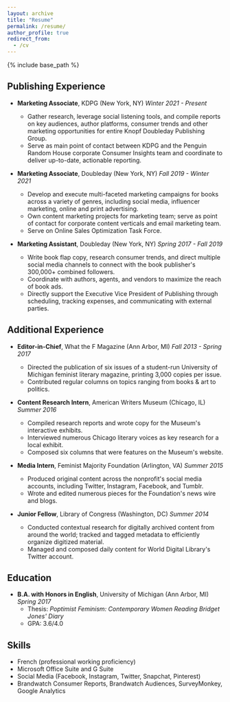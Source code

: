 ```yaml
---
layout: archive
title: "Resume"
permalink: /resume/
author_profile: true
redirect_from:
  - /cv
---
```


{% include base_path %}


## Publishing Experience

* **Marketing Associate**, KDPG (New York, NY) _Winter 2021 - Present_
  * Gather research, leverage social listening tools, and compile reports on key audiences, author platforms, consumer trends and other marketing opportunities for entire Knopf Doubleday Publishing Group.
  * Serve as main point of contact between KDPG and the Penguin Random House corporate Consumer Insights team and coordinate to deliver up-to-date, actionable reporting.

* **Marketing Associate**, Doubleday (New York, NY) _Fall 2019 - Winter 2021_
  * Develop and execute multi-faceted marketing campaigns for books across a variety of genres, including social media, influencer marketing, online and print advertising.
  * Own content marketing projects for marketing team; serve as point of contact for corporate content verticals and email marketing team.
  * Serve on Online Sales Optimization Task Force.

* **Marketing Assistant**, Doubleday (New York, NY) _Spring 2017 - Fall 2019_
  * Write book flap copy, research consumer trends, and direct multiple social media channels to connect with the book publisher's 300,000+ combined followers.
  * Coordinate with authors, agents, and vendors to maximize the reach of book ads.
  * Directly support the Executive Vice President of Publishing through scheduling, tracking expenses, and communicating with external parties.

## Additional Experience

* **Editor-in-Chief**, What the F Magazine (Ann Arbor, MI) _Fall 2013 - Spring 2017_
  * Directed the publication of six issues of a student-run University of Michigan feminist literary magazine, printing 3,000 copies per issue.
  * Contributed regular columns on topics ranging from books & art to politics.

* **Content Research Intern**, American Writers Museum (Chicago, IL) _Summer 2016_
  * Compiled research reports and wrote copy for the Museum's interactive exhibits.
  * Interviewed numerous Chicago literary voices as key research for a local exhibit.
  * Composed six columns that were features on the Museum's website.

* **Media Intern**, Feminist Majority Foundation (Arlington, VA) _Summer 2015_
  * Produced original content across the nonprofit's social media accounts, including Twitter, Instagram, Facebook, and Tumblr.
  * Wrote and edited numerous pieces for the Foundation's news wire and blogs.

* **Junior Fellow**, Library of Congress (Washington, DC) _Summer 2014_
  * Conducted contextual research for digitally archived content from around the world; tracked and tagged metadata to efficiently organize digitized material.
  * Managed and composed daily content for World Digital Library's Twitter account.

## Education

* **B.A. with Honors in English**, University of Michigan (Ann Arbor, MI) _Spring 2017_
  * Thesis: _Poptimist Feminism: Contemporary Women Reading Bridget Jones' Diary_
  * GPA: 3.6/4.0


## Skills

* French (professional working proficiency)
* Microsoft Office Suite and G Suite
* Social Media (Facebook, Instagram, Twitter, Snapchat, Pinterest)
* Brandwatch Consumer Reports, Brandwatch Audiences, SurveyMonkey, Google Analytics
